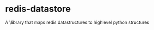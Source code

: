 redis-datastore
===============

A \library that maps redis datastructures to highlevel python structures
